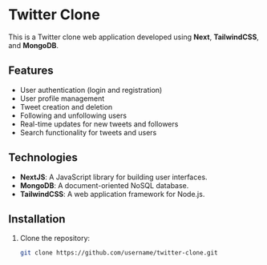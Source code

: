 # Twitter Clone

This is a Twitter clone web application developed using **Next**, **TailwindCSS**, and **MongoDB**.

## Features

- User authentication (login and registration)
- User profile management
- Tweet creation and deletion
- Following and unfollowing users
- Real-time updates for new tweets and followers
- Search functionality for tweets and users

## Technologies

- **NextJS**: A JavaScript library for building user interfaces.
- **MongoDB**: A document-oriented NoSQL database.
- **TailwindCSS**: A web application framework for Node.js.

## Installation

1. Clone the repository:

   ```bash
   git clone https://github.com/username/twitter-clone.git
